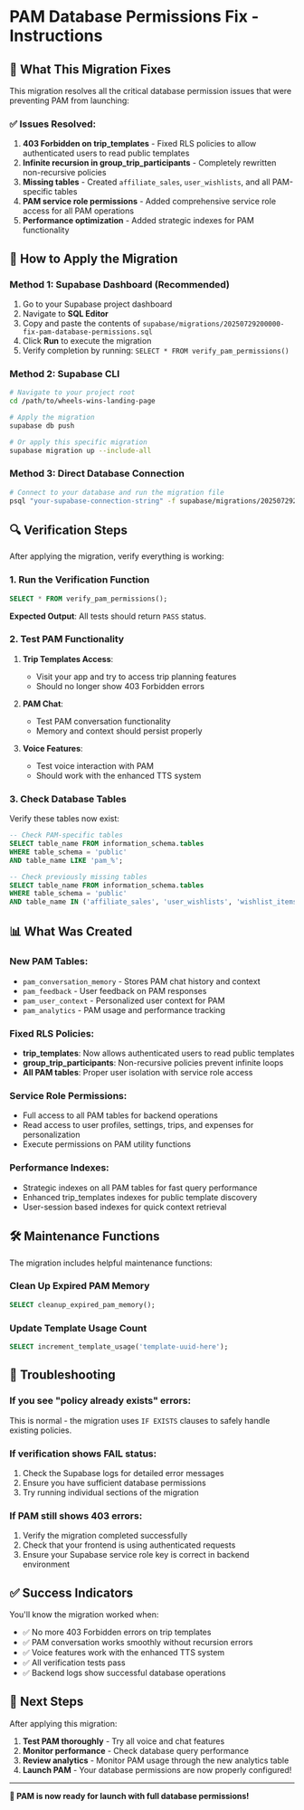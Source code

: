 # PAM Database Permissions Fix - Instructions

## 🎯 What This Migration Fixes

This migration resolves all the critical database permission issues that were preventing PAM from launching:

### ✅ **Issues Resolved**:
1. **403 Forbidden on trip_templates** - Fixed RLS policies to allow authenticated users to read public templates
2. **Infinite recursion in group_trip_participants** - Completely rewritten non-recursive policies
3. **Missing tables** - Created `affiliate_sales`, `user_wishlists`, and all PAM-specific tables
4. **PAM service role permissions** - Added comprehensive service role access for all PAM operations
5. **Performance optimization** - Added strategic indexes for PAM functionality

## 🚀 How to Apply the Migration

### Method 1: Supabase Dashboard (Recommended)
1. Go to your Supabase project dashboard
2. Navigate to **SQL Editor**
3. Copy and paste the contents of `supabase/migrations/20250729200000-fix-pam-database-permissions.sql`
4. Click **Run** to execute the migration
5. Verify completion by running: `SELECT * FROM verify_pam_permissions()`

### Method 2: Supabase CLI
```bash
# Navigate to your project root
cd /path/to/wheels-wins-landing-page

# Apply the migration
supabase db push

# Or apply this specific migration
supabase migration up --include-all
```

### Method 3: Direct Database Connection
```bash
# Connect to your database and run the migration file
psql "your-supabase-connection-string" -f supabase/migrations/20250729200000-fix-pam-database-permissions.sql
```

## 🔍 Verification Steps

After applying the migration, verify everything is working:

### 1. Run the Verification Function
```sql
SELECT * FROM verify_pam_permissions();
```

**Expected Output**: All tests should return `PASS` status.

### 2. Test PAM Functionality
1. **Trip Templates Access**: 
   - Visit your app and try to access trip planning features
   - Should no longer show 403 Forbidden errors

2. **PAM Chat**:
   - Test PAM conversation functionality
   - Memory and context should persist properly

3. **Voice Features**:
   - Test voice interaction with PAM
   - Should work with the enhanced TTS system

### 3. Check Database Tables
Verify these tables now exist:
```sql
-- Check PAM-specific tables
SELECT table_name FROM information_schema.tables 
WHERE table_schema = 'public' 
AND table_name LIKE 'pam_%';

-- Check previously missing tables
SELECT table_name FROM information_schema.tables 
WHERE table_schema = 'public' 
AND table_name IN ('affiliate_sales', 'user_wishlists', 'wishlist_items');
```

## 📊 What Was Created

### New PAM Tables:
- `pam_conversation_memory` - Stores PAM chat history and context
- `pam_feedback` - User feedback on PAM responses
- `pam_user_context` - Personalized user context for PAM
- `pam_analytics` - PAM usage and performance tracking

### Fixed RLS Policies:
- **trip_templates**: Now allows authenticated users to read public templates
- **group_trip_participants**: Non-recursive policies prevent infinite loops
- **All PAM tables**: Proper user isolation with service role access

### Service Role Permissions:
- Full access to all PAM tables for backend operations
- Read access to user profiles, settings, trips, and expenses for personalization
- Execute permissions on PAM utility functions

### Performance Indexes:
- Strategic indexes on all PAM tables for fast query performance
- Enhanced trip_templates indexes for public template discovery
- User-session based indexes for quick context retrieval

## 🛠️ Maintenance Functions

The migration includes helpful maintenance functions:

### Clean Up Expired PAM Memory
```sql
SELECT cleanup_expired_pam_memory();
```

### Update Template Usage Count
```sql
SELECT increment_template_usage('template-uuid-here');
```

## 🚨 Troubleshooting

### If you see "policy already exists" errors:
This is normal - the migration uses `IF EXISTS` clauses to safely handle existing policies.

### If verification shows FAIL status:
1. Check the Supabase logs for detailed error messages
2. Ensure you have sufficient database permissions
3. Try running individual sections of the migration

### If PAM still shows 403 errors:
1. Verify the migration completed successfully
2. Check that your frontend is using authenticated requests
3. Ensure your Supabase service role key is correct in backend environment

## ✅ Success Indicators

You'll know the migration worked when:
- ✅ No more 403 Forbidden errors on trip templates
- ✅ PAM conversation works smoothly without recursion errors
- ✅ Voice features work with the enhanced TTS system
- ✅ All verification tests pass
- ✅ Backend logs show successful database operations

## 📝 Next Steps

After applying this migration:
1. **Test PAM thoroughly** - Try all voice and chat features
2. **Monitor performance** - Check database query performance
3. **Review analytics** - Monitor PAM usage through the new analytics table
4. **Launch PAM** - Your database permissions are now properly configured!

---

**🎉 PAM is now ready for launch with full database permissions!**